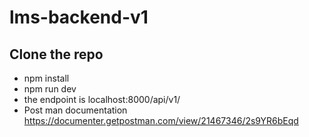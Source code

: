 # lms-backend-v1

## Clone the repo
- npm install
- npm run dev
- the endpoint is localhost:8000/api/v1/
- Post man documentation https://documenter.getpostman.com/view/21467346/2s9YR6bEqd
